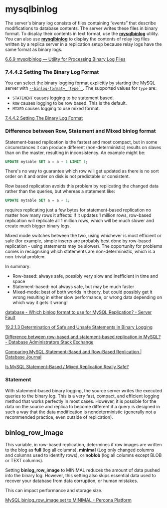 # mysqlbinlog

The server's binary log consists of files containing “events” that describe modifications to database contents. The server writes these files in binary format. To display their contents in text format, use the [**mysqlbinlog**](https://dev.mysql.com/doc/refman/8.4/en/mysqlbinlog.html "6.6.9 mysqlbinlog — Utility for Processing Binary Log Files") utility. You can also use [**mysqlbinlog**](https://dev.mysql.com/doc/refman/8.4/en/mysqlbinlog.html "6.6.9 mysqlbinlog — Utility for Processing Binary Log Files") to display the contents of relay log files written by a replica server in a replication setup because relay logs have the same format as binary logs.

[6.6.9 mysqlbinlog — Utility for Processing Binary Log Files](https://dev.mysql.com/doc/refman/8.4/en/mysqlbinlog.html)

### 7.4.4.2 Setting The Binary Log Format

You can select the binary logging format explicitly by starting the MySQL server with [``--binlog-format=_`type`_``](https://dev.mysql.com/doc/refman/8.4/en/replication-options-binary-log.html#sysvar_binlog_format). The supported values for _`type`_ are:

- `STATEMENT` causes logging to be statement based.
- `ROW` causes logging to be row based. This is the default.
- `MIXED` causes logging to use mixed format.

[7.4.4.2 Setting The Binary Log Format](https://dev.mysql.com/doc/refman/8.4/en/binary-log-setting.html)

### Difference between Row, Statement and Mixed binlog format

Statement-based replication is the fastest and most compact, but in some circumstances it can produce different (non-deterministic) results on slaves than on the master, resulting in inconsistency. An example might be:

```sql
UPDATE mytable SET a = a + 1 LIMIT 1;
```

There's no way to guarantee which row will get updated as there is no sort order on it and order on disk is not predictable or consistent.

Row based replication avoids this problem by replicating the changed data rather than the queries, but whereas a statement like:

```sql
UPDATE mytable SET a = a + 1;
```

requires replicating just a few bytes for statement-based replication no matter how many rows it affects: if it updates 1 million rows, row-based replication will replicate all 1 million rows, which will be much slower and create much bigger binary logs.

Mixed mode switches between the two, using whichever is most efficient or safe (for example, simple inserts are probably best done by row-based replication - using statements may be slower). The opportunity for problems comes in recognising which statements are non-deterministic, which is a non-trivial problem.

In summary:

- Row-based: always safe, possibly very slow and inefficient in time and space
- Statement-based: not always safe, but may be much faster
- Mixed-mode: best of both worlds in theory, but could possibly get it wrong resulting in either slow performance, or wrong data depending on which way it gets it wrong!

[database - Which binlog format to use for MySQL Replication? - Server Fault](https://serverfault.com/questions/212549/which-binlog-format-to-use-for-mysql-replication)

[19.2.1.3 Determination of Safe and Unsafe Statements in Binary Logging](https://dev.mysql.com/doc/refman/8.4/en/replication-rbr-safe-unsafe.html)

[Difference between row-based and statement-based replication in MySQL? - Database Administrators Stack Exchange](https://dba.stackexchange.com/questions/8978/difference-between-row-based-and-statement-based-replication-in-mysql)

[Comparing MySQL Statement-Based and Row-Based Replication | Database Journal](https://www.databasejournal.com/mysql/comparing-mysql-statement-based-and-row-based-replication/)

[Is MySQL Statement-Based / Mixed Replication Really Safe?](https://www.percona.com/blog/is-mysql-statement-based-mixed-replication-really-safe/)

### Statement

With statement-based binary logging, the source server writes the executed queries to the binary log. This is a very fast, compact, and efficient logging method that works perfectly in most cases. However, it is possible for the data on the source and replica to become different if a query is designed in such a way that the data modification is nondeterministic (generally not a recommended practice, even outside of replication).

## binlog_row_image

This variable, in row-based replication, determines if row images are written to the blog as **full** (log all columns), **minimal** (Log only changed columns and columns used to identify rows), or **noblob** (log all columns except BLOB or TEXT columns).

Setting **binlog_row_image** to MINIMAL reduces the amount of data pushed into the binary log. However, this setting also skips essential data used to recover your database from data corruption, or human mistakes.

This can impact performance and storage size.

[MySQL binlog\_row\_image set to MINIMAL - Percona Platform](https://docs.percona.com/percona-platform/advisors/checks/binlog-row-image.html)
